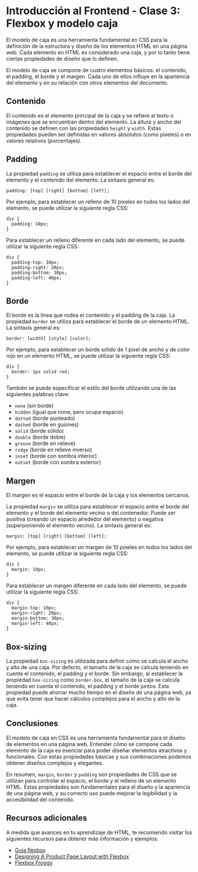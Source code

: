 # Introducción al Frontend - Clase 3: Flexbox y modelo caja

El modelo de caja es una herramienta fundamental en CSS para la definición de la estructura y diseño de los elementos HTML en una página web. Cada elemento en HTML es considerado una caja, y por lo tanto tiene ciertas propiedades de diseño que lo definen.

El modelo de caja se compone de cuatro elementos básicos: el contenido, el padding, el borde y el margen. Cada uno de ellos influye en la apariencia del elemento y en su relación con otros elementos del documento.

## Contenido

El contenido es el elemento principal de la caja y se refiere al texto o imágenes que se encuentran dentro del elemento. La altura y ancho del contenido se definen con las propiedades `height` y `width`. Estas propiedades pueden ser definidas en valores absolutos (como píxeles) o en valores relativos (porcentajes).

## Padding

La propiedad `padding` se utiliza para establecer el espacio entre el borde del elemento y el contenido del elemento. La sintaxis general es:

```
padding: [top] [right] [bottom] [left];
```

Por ejemplo, para establecer un relleno de 10 píxeles en todos los lados del elemento, se puede utilizar la siguiente regla CSS:

```
div {
  padding: 10px;
}
```

Para establecer un relleno diferente en cada lado del elemento, se puede utilizar la siguiente regla CSS:

```
div {
  padding-top: 10px;
  padding-right: 20px;
  padding-bottom: 30px;
  padding-left: 40px;
}
```

## Borde

El borde es la línea que rodea el contenido y el padding de la caja. La propiedad `border` se utiliza para establecer el borde de un elemento HTML. La sintaxis general es:

```
border: [width] [style] [color];
```

Por ejemplo, para establecer un borde sólido de 1 píxel de ancho y de color rojo en un elemento HTML, se puede utilizar la siguiente regla CSS:

```
div {
  border: 1px solid red;
}
```

También se puede especificar el estilo del borde utilizando una de las siguientes palabras clave:

- `none` (sin borde)
- `hidden` (igual que none, pero ocupa espacio)
- `dotted` (borde punteado)
- `dashed` (borde en guiones)
- `solid` (borde sólido)
- `double` (borde doble)
- `groove` (borde en relieve)
- `ridge` (borde en relieve inverso)
- `inset` (borde con sombra interior)
- `outset` (borde con sombra exterior)

## Margen

El margen es el espacio entre el borde de la caja y los elementos cercanos.

La propiedad `margin` se utiliza para establecer el espacio entre el borde del elemento y el borde del elemento vecino o del contenedor. Puede ser positiva (creando un espacio alrededor del elemento) o negativa (superponiendo el elemento vecino). La sintaxis general es:

```
margin: [top] [right] [bottom] [left];
```

Por ejemplo, para establecer un margen de 10 píxeles en todos los lados del elemento, se puede utilizar la siguiente regla CSS:

```
div {
  margin: 10px;
}
```

Para establecer un margen diferente en cada lado del elemento, se puede utilizar la siguiente regla CSS:

```
div {
  margin-top: 10px;
  margin-right: 20px;
  margin-bottom: 30px;
  margin-left: 40px;
}
```

## Box-sizing

La propiedad `box-sizing` es utilizada para definir cómo se calcula el ancho y alto de una caja. Por defecto, el tamaño de la caja se calcula teniendo en cuenta el contenido, el padding y el borde. Sin embargo, al establecer la propiedad `box-sizing` como `border-box`, el tamaño de la caja se calcula teniendo en cuenta el contenido, el padding y el borde juntos. Esta propiedad puede ahorrar mucho tiempo en el diseño de una página web, ya que evita tener que hacer cálculos complejos para el ancho y alto de la caja.

## Conclusiones

El modelo de caja en CSS es una herramienta fundamental para el diseño de elementos en una página web. Entender cómo se compone cada elemento de la caja es esencial para poder diseñar elementos atractivos y funcionales. Con estas propiedades básicas y sus combinaciones podemos obtener diseños complejos y elegantes.

En resumen, `margin`, `border` y `padding` son propiedades de CSS que se utilizan para controlar el espacio, el borde y el relleno de un elemento HTML. Estas propiedades son fundamentales para el diseño y la apariencia de una página web, y su correcto uso puede mejorar la legibilidad y la accesibilidad del contenido.

## Recursos adicionales

A medida que avances en tu aprendizaje de HTML, te recomiendo visitar los siguientes recursos para obtener más información y ejemplos:

- [Guia flexbox](https://css-tricks.com/snippets/css/a-guide-to-flexbox/)
- [Designing A Product Page Layout with Flexbox](https://css-tricks.com/designing-a-product-page-layout-with-flexbox/)
- [Flexbox Froggy](https://flexboxfroggy.com/)
